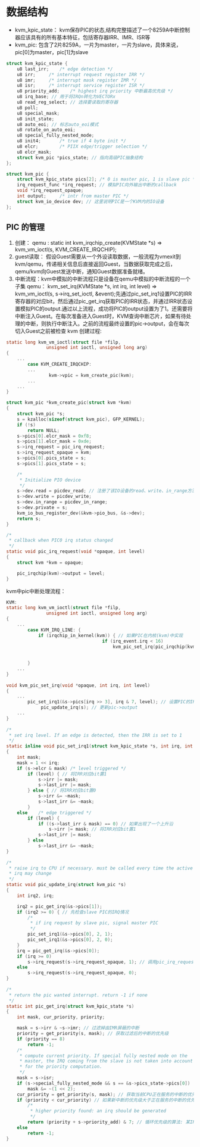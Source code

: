 # 数据结构

- kvm_kpic_state： kvm保存PIC的状态,结构完整描述了一个8259A中断控制器应该具有的所有基本特征，包括寄存器IRR、IMR、ISR等
- kvm_pic: 包含了2片8259A，一片为master，一片为slave，具体来说，pic[0]为master，pic[1]为slave

```C
struct kvm_kpic_state {
	u8 last_irr;	/* edge detection */
	u8 irr;		/* interrupt request register IRR */
	u8 imr;		/* interrupt mask register IMR */
	u8 isr;		/* interrupt service register ISR */
	u8 priority_add;	/* highest irq priority 中断最高优先级 */
	u8 irq_base; // 用于将IRQn转化为VECTORx
	u8 read_reg_select; // 选择要读取的寄存器
	u8 poll;
	u8 special_mask;
	u8 init_state;
	u8 auto_eoi; // 标志auto_eoi模式
	u8 rotate_on_auto_eoi;
	u8 special_fully_nested_mode;
	u8 init4;		/* true if 4 byte init */
	u8 elcr;		/* PIIX edge/trigger selection */
	u8 elcr_mask;
	struct kvm_pic *pics_state; // 指向高级PIC抽象结构
};

struct kvm_pic {
	struct kvm_kpic_state pics[2]; /* 0 is master pic, 1 is slave pic */
	irq_request_func *irq_request; // 模拟PIC向外输出中断的callback
	void *irq_request_opaque;
	int output;		/* intr from master PIC */
	struct kvm_io_device dev; // 这里说明PIC是一个KVM内的IO设备
};
```


## PIC 的管理

1. 创建： qemu : static int kvm_irqchip_create(KVMState *s) =>  kvm_vm_ioctl(s, KVM_CREATE_IRQCHIP);
2. guest读取： 假设Guest需要从一个外设读取数据，一般流程为vmexit到kvm/qemu，传递相关信息后直接返回Guest，当数据获取完成之后，qemu/kvm向Guest发送中断，通知Guest数据准备就绪。
3. 中断流程：kvm中模拟的中断流程只是设备在qemu中模拟的中断流程的一个子集 qemu：  kvm_set_irq(KVMState *s, int irq, int level) =>  kvm_vm_ioctl(s, s->irq_set_ioctl, &event);先通过pic_set_irq1设置PIC的IRR寄存器的对应bit，然后通过pic_get_irq获取PIC的IRR状态，并通过IRR状态设置模拟PIC的output.通过以上流程，成功将PIC的output设置为了1。还需要将中断注入Guest。在每次准备进入Guest时，KVM查询中断芯片，如果有待处理的中断，则执行中断注入。之前的流程最终设置的pic->output，会在每次切入Guest之前被检查
kvm 创建过程: 
```C
static long kvm_vm_ioctl(struct file *filp,
			   unsigned int ioctl, unsigned long arg)
{
    ...
        case KVM_CREATE_IRQCHIP:
        ...
            	kvm->vpic = kvm_create_pic(kvm);
        ...
    ...
}

struct kvm_pic *kvm_create_pic(struct kvm *kvm)
{
	struct kvm_pic *s;
	s = kzalloc(sizeof(struct kvm_pic), GFP_KERNEL);
	if (!s)
		return NULL;
	s->pics[0].elcr_mask = 0xf8;
	s->pics[1].elcr_mask = 0xde;
	s->irq_request = pic_irq_request;
	s->irq_request_opaque = kvm; 
	s->pics[0].pics_state = s;
	s->pics[1].pics_state = s;

	/*
	 * Initialize PIO device
	 */
	s->dev.read = picdev_read; // 注册了该IO设备的read、write、in_range方法
	s->dev.write = picdev_write;
	s->dev.in_range = picdev_in_range;
	s->dev.private = s;
	kvm_io_bus_register_dev(&kvm->pio_bus, &s->dev);
	return s;
}

/*
 * callback when PIC0 irq status changed
 */
static void pic_irq_request(void *opaque, int level)
{
	struct kvm *kvm = opaque;

	pic_irqchip(kvm)->output = level;
}
```

kvm中pic中断处理流程：

```C
KVM:
static long kvm_vm_ioctl(struct file *filp,
			   unsigned int ioctl, unsigned long arg)
{
    ...
        case KVM_IRQ_LINE: {
            if (irqchip_in_kernel(kvm)) { // 如果PIC在内核(kvm)中实现
									if (irq_event.irq < 16)
										kvm_pic_set_irq(pic_irqchip(kvm),
																							irq_event.irq,
																					irq_event.level);
        }
    ...
}
    
void kvm_pic_set_irq(void *opaque, int irq, int level)
{
    ...
    	pic_set_irq1(&s->pics[irq >> 3], irq & 7, level); // 设置PIC的IRR寄存器
			 pic_update_irq(s); // 更新pic->output
    ...
}
    
/*
 * set irq level. If an edge is detected, then the IRR is set to 1
 */
static inline void pic_set_irq1(struct kvm_kpic_state *s, int irq, int level)
{
	int mask;
	mask = 1 << irq;
	if (s->elcr & mask)	/* level triggered */
		if (level) { // 将IRR对应bit置1
			s->irr |= mask;
			s->last_irr |= mask;
		} else { // 将IRR对应bit置0
			s->irr &= ~mask;
			s->last_irr &= ~mask;
		}
	else	/* edge triggered */
		if (level) {
			if ((s->last_irr & mask) == 0) // 如果出现了一个上升沿
				s->irr |= mask; // 将IRR对应bit置1
			s->last_irr |= mask;
		} else
			s->last_irr &= ~mask;
}
    
/*
 * raise irq to CPU if necessary. must be called every time the active
 * irq may change
 */
static void pic_update_irq(struct kvm_pic *s)
{
	int irq2, irq;

	irq2 = pic_get_irq(&s->pics[1]);
	if (irq2 >= 0) { // 先检查slave PIC的IRQ情况
		/*
		 * if irq request by slave pic, signal master PIC
		 */
		pic_set_irq1(&s->pics[0], 2, 1);
		pic_set_irq1(&s->pics[0], 2, 0);
	}
	irq = pic_get_irq(&s->pics[0]);
	if (irq >= 0)
		s->irq_request(s->irq_request_opaque, 1); // 调用pic_irq_request使PIC的output为1
	else
		s->irq_request(s->irq_request_opaque, 0);
}
    
/*
 * return the pic wanted interrupt. return -1 if none
 */
static int pic_get_irq(struct kvm_kpic_state *s)
{
	int mask, cur_priority, priority;

	mask = s->irr & ~s->imr; // 过滤掉由IMR屏蔽的中断
	priority = get_priority(s, mask); // 获取过滤后的中断的优先级
	if (priority == 8)
		return -1;
	/*
	 * compute current priority. If special fully nested mode on the
	 * master, the IRQ coming from the slave is not taken into account
	 * for the priority computation.
	 */
	mask = s->isr;
	if (s->special_fully_nested_mode && s == &s->pics_state->pics[0])
		mask &= ~(1 << 2);
	cur_priority = get_priority(s, mask); // 获取当前CPU正在服务的中断的优先级
	if (priority < cur_priority) // 如果新中断的优先级大于正在服务的中断的优先级(数值越小，优先级越高)
		/*
		 * higher priority found: an irq should be generated
		 */
		return (priority + s->priority_add) & 7; // 循环优先级的算法: 某IRQ的优先级 + 最高优先级(动态) = IRQ号码
	else
		return -1;
}
  
```